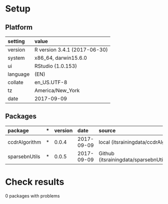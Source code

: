# Setup

## Platform

|setting  |value                        |
|:--------|:----------------------------|
|version  |R version 3.4.1 (2017-06-30) |
|system   |x86_64, darwin15.6.0         |
|ui       |RStudio (1.0.153)            |
|language |(EN)                         |
|collate  |en_US.UTF-8                  |
|tz       |America/New_York             |
|date     |2017-09-09                   |

## Packages

|package       |*  |version |date       |source                                        |
|:-------------|:--|:-------|:----------|:---------------------------------------------|
|ccdrAlgorithm |*  |0.0.4   |2017-09-09 |local (itsrainingdata/ccdrAlgorithm@NA)       |
|sparsebnUtils |*  |0.0.5   |2017-09-09 |Github (itsrainingdata/sparsebnUtils@7a12b41) |

# Check results

0 packages with problems




